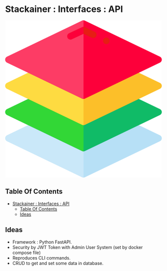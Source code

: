 # Stackainer : Interfaces : API

![Icon](../../icon.png)

## Table Of Contents

- [Stackainer : Interfaces : API](#stackainer--interfaces--api)
  - [Table Of Contents](#table-of-contents)
  - [Ideas](#ideas)

## Ideas

- Framework : Python FastAPI.
- Security by JWT Token with Admin User System (set by docker compose file)
- Reproduces CLI commands.
- CRUD to get and set some data in database.
